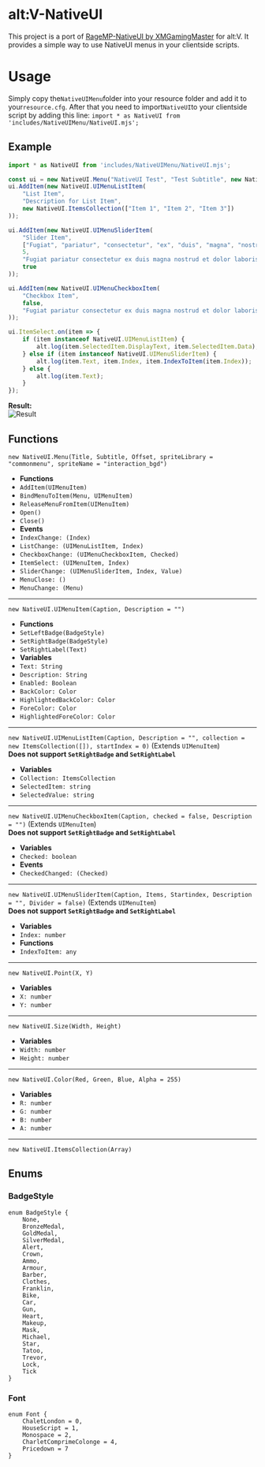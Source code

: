 # alt:V-NativeUI
This project is a port of [RageMP-NativeUI by XMGamingMaster](https://github.com/XMGamingMaster/RageMP-NativeUI) for alt:V. It provides a simple way to use NativeUI menus in your clientside scripts.
# Usage
Simply copy the`NativeUIMenu`folder into your resource folder and add it to your`resource.cfg`. After that you need to import`NativeUI`to your clientside script by adding this line: 
`import * as NativeUI from 'includes/NativeUIMenu/NativeUI.mjs';`

## Example
```javascript
import * as NativeUI from 'includes/NativeUIMenu/NativeUI.mjs';

const ui = new NativeUI.Menu("NativeUI Test", "Test Subtitle", new NativeUI.Point(50, 50));
ui.AddItem(new NativeUI.UIMenuListItem(
  	"List Item",
   	"Description for List Item",
   	new NativeUI.ItemsCollection(["Item 1", "Item 2", "Item 3"])
));

ui.AddItem(new NativeUI.UIMenuSliderItem(
  	"Slider Item",
   	["Fugiat", "pariatur", "consectetur", "ex", "duis", "magna", "nostrud", "et", "dolor", "laboris"],
   	5,
   	"Fugiat pariatur consectetur ex duis magna nostrud et dolor laboris est do pariatur amet sint.",
   	true
));

ui.AddItem(new NativeUI.UIMenuCheckboxItem(
  	"Checkbox Item",
   	false,
   	"Fugiat pariatur consectetur ex duis magna nostrud et dolor laboris est do pariatur amet sint."
));

ui.ItemSelect.on(item => {
  	if (item instanceof NativeUI.UIMenuListItem) {
  		alt.log(item.SelectedItem.DisplayText, item.SelectedItem.Data);
   	} else if (item instanceof NativeUI.UIMenuSliderItem) {
   		alt.log(item.Text, item.Index, item.IndexToItem(item.Index));
   	} else {
   		alt.log(item.Text);
   	}
});
```
**Result:**  
![Result](https://i.imgur.com/StrdDxR.png)
## Functions
`new NativeUI.Menu(Title, Subtitle, Offset, spriteLibrary = "commonmenu", spriteName = "interaction_bgd")`
-   **Functions**
-   `AddItem(UIMenuItem)`
-   `BindMenuToItem(Menu, UIMenuItem)`
-   `ReleaseMenuFromItem(UIMenuItem)`
-   `Open()`
-   `Close()`
-   **Events**
-   `IndexChange: (Index)`
-   `ListChange: (UIMenuListItem, Index)`
-   `CheckboxChange: (UIMenuCheckboxItem, Checked)`
-   `ItemSelect: (UIMenuItem, Index)`
-   `SliderChange: (UIMenuSliderItem, Index, Value)`
-   `MenuClose: ()`
-   `MenuChange: (Menu)`
----------
`new NativeUI.UIMenuItem(Caption, Description = "")`
-   **Functions**
-   `SetLeftBadge(BadgeStyle)`
-   `SetRightBadge(BadgeStyle)`
-   `SetRightLabel(Text)`
-   **Variables**
-   `Text: String`
-   `Description: String`
-   `Enabled: Boolean`
-   `BackColor: Color`
-   `HighlightedBackColor: Color`
-   `ForeColor: Color`
-   `HighlightedForeColor: Color`
----------
`new NativeUI.UIMenuListItem(Caption, Description = "", collection = new ItemsCollection([]), startIndex = 0)`  (Extends  `UIMenuItem`)  
**Does not support  `SetRightBadge`  and  `SetRightLabel`**
-   **Variables**
-   `Collection: ItemsCollection`
-   `SelectedItem: string`
-   `SelectedValue: string`
----------
`new NativeUI.UIMenuCheckboxItem(Caption, checked = false, Description = "")`  (Extends  `UIMenuItem`)  
**Does not support  `SetRightBadge`  and  `SetRightLabel`**
-   **Variables**
-   `Checked: boolean`
-   **Events**
-   `CheckedChanged: (Checked)`
----------
`new NativeUI.UIMenuSliderItem(Caption, Items, Startindex, Description = "", Divider = false)`  (Extends  `UIMenuItem`)  
**Does not support  `SetRightBadge`  and  `SetRightLabel`**
-   **Variables**
-   `Index: number`
-   **Functions**
-   `IndexToItem: any`
----------
`new NativeUI.Point(X, Y)`
-   **Variables**
-   `X: number`
-   `Y: number`
----------
`new NativeUI.Size(Width, Height)`
-   **Variables**
-   `Width: number`
-   `Height: number`
----------
`new NativeUI.Color(Red, Green, Blue, Alpha = 255)`
-   **Variables**
-   `R: number`
-   `G: number`
-   `B: number`
-   `A: number`
----------
`new NativeUI.ItemsCollection(Array)`

## Enums

### BadgeStyle
```
enum BadgeStyle {
	None,
	BronzeMedal,
	GoldMedal,
	SilverMedal,
	Alert,
	Crown,
	Ammo,
	Armour,
	Barber,
	Clothes,
	Franklin,
	Bike,
	Car,
	Gun,
	Heart,
	Makeup,
	Mask,
	Michael,
	Star,
	Tatoo,
	Trevor,
	Lock,
	Tick
}
```
### Font
```
enum Font {
	ChaletLondon = 0,
	HouseScript = 1,
	Monospace = 2,
	CharletComprimeColonge = 4,
	Pricedown = 7
}
```
